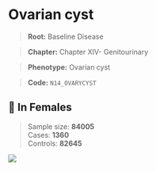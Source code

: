 # Ovarian cyst

> **Root:** Baseline Disease  

> **Chapter:** Chapter XIV- Genitourinary  

> **Phenotype:** Ovarian cyst  

> **Code:** `N14_OVARYCYST`

## 👩 In Females  
> Sample size: **84005**  
> Cases: **1360**  
> Controls: **82645**
<img src="/Disease/Figures/ALL/Incidence/N14_OVARYCYST.png"/>
<CsvTable src="/public/Disease/Data/ALL/Incidence/COX_N14_OVARYCYST.csv" label="🔍 View full results" />
